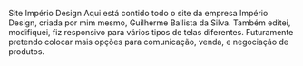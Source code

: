 Site Império Design 
Aqui está contido todo o site da empresa Império Design, criada por mim mesmo, Guilherme Ballista da Silva.
Também editei, modifiquei, fiz responsivo para vários tipos de telas diferentes.
Futuramente pretendo colocar mais opções para comunicação, venda, e negociação de produtos.

